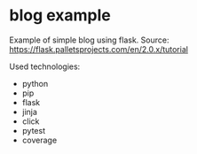 # blog example

Example of simple blog using flask.
Source: https://flask.palletsprojects.com/en/2.0.x/tutorial


Used technologies:
- python
- pip 
- flask
- jinja
- click
- pytest
- coverage  

